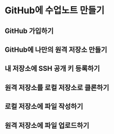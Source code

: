 # GitHub에 수업노트 만들기

## GitHub 가입하기

## GitHub에 나만의 원격 저장소 만들기

## 내 저장소에 SSH 공개 키 등록하기

## 원격 저장소를 로컬 저장소로 클론하기

## 로컬 저장소에 파일 작성하기

## 원격 저장소에 파일 업로드하기
